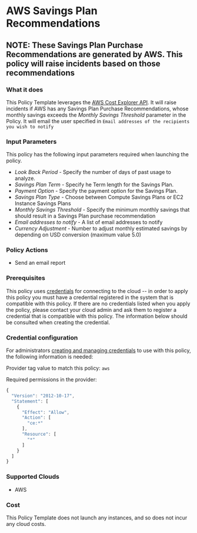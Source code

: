 # AWS Savings Plan Recommendations

## NOTE: These Savings Plan Purchase Recommendations are generated by AWS. This policy will raise incidents based on those recommendations

### What it does

This Policy Template leverages the [AWS Cost Explorer API](https://docs.aws.amazon.com/aws-cost-management/latest/APIReference/API_GetSavingsPlansPurchaseRecommendation.html). It will raise incidents if AWS has any Savings Plan Purchase Recommendations, whose monthly savings exceeds the *Monthly Savings Threshold* parameter in the Policy.
It will email the user specified in `Email addresses of the recipients you wish to notify`

### Input Parameters

This policy has the following input parameters required when launching the policy.

- *Look Back Period* - Specify the number of days of past usage to analyze.
- *Savings Plan Term* - Specify he Term length for the Savings Plan.
- *Payment Option* - Specify the payment option for the Savings Plan.
- *Savings Plan Type* - Choose between Compute Savings Plans or EC2 Instance Savings Plans
- *Monthly Savings Threshold* - Specify the minimum monthly savings that should result in a Savings Plan purchase recommendation
- *Email addresses to notify* - A list of email addresses to notify
- *Currency Adjustment* - Number to adjust monthly estimated savings by depending on USD conversion (maximum value 5.0)

### Policy Actions

- Send an email report

### Prerequisites

This policy uses [credentials](https://docs.rightscale.com/policies/users/guides/credential_management.html) for connecting to the cloud -- in order to apply this policy you must have a credential registered in the system that is compatible with this policy. If there are no credentials listed when you apply the policy, please contact your cloud admin and ask them to register a credential that is compatible with this policy. The information below should be consulted when creating the credential.

### Credential configuration

For administrators [creating and managing credentials](https://docs.rightscale.com/policies/users/guides/credential_management.html) to use with this policy, the following information is needed:

Provider tag value to match this policy: `aws`

Required permissions in the provider:

```javascript
{
  "Version": "2012-10-17",
  "Statement": [
    {
      "Effect": "Allow",
      "Action": [
        "ce:*"
      ],
      "Resource": [
        "*"
      ]
    }
  ]
}
```

### Supported Clouds

- AWS

### Cost

This Policy Template does not launch any instances, and so does not incur any cloud costs.
